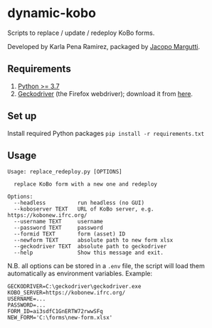 # dynamic-kobo
Scripts to replace / update / redeploy KoBo forms.

Developed by Karla Pena Ramirez, packaged by [Jacopo Margutti](https://github.com/jmargutt).

## Requirements
1. [Python >= 3.7](https://www.python.org/downloads/)
2. [Geckodriver](https://github.com/mozilla/geckodriver) (the Firefox webdriver); download it from [here](https://github.com/mozilla/geckodriver/releases).

## Set up
Install required Python packages
```pip install -r requirements.txt```

## Usage
```
Usage: replace_redeploy.py [OPTIONS]

  replace KoBo form with a new one and redeploy

Options:
  --headless          run headless (no GUI)
  --koboserver TEXT   URL of KoBo server, e.g. https://kobonew.ifrc.org/
  --username TEXT     username
  --password TEXT     password
  --formid TEXT       form (asset) ID
  --newform TEXT      absolute path to new form xlsx
  --geckodriver TEXT  absolute path to geckodriver
  --help              Show this message and exit.
  ```
N.B. all options can be stored in a `.env` file, the script will load them automatically as environment variables. Example:
```
GECKODRIVER=C:\geckodriver\geckodriver.exe
KOBO_SERVER=https://kobonew.ifrc.org/
USERNAME=...
PASSWORD=...
FORM_ID=ai3sdfC1GnERTW72rwwSFq
NEW_FORM='C:\forms\new-form.xlsx'
```

